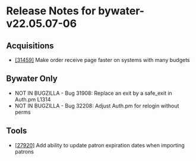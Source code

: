 
# Release Notes for bywater-v22.05.07-06

## Acquisitions

- [[31459]](http://bugs.koha-community.org/bugzilla3/show_bug.cgi?id=31459) Make order receive page faster on systems with many budgets

## Bywater Only

- NOT IN BUGZILLA - Bug 31908: Replace an exit by a safe_exit in Auth.pm L1314
- NOT IN BUGZILLA - Bug 32208: Adjust Auth.pm for relogin without perms

## Tools

- [[27920]](http://bugs.koha-community.org/bugzilla3/show_bug.cgi?id=27920) Add ability to update patron expiration dates when importing patrons


